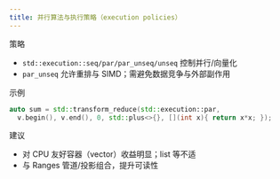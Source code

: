 ```yaml
---
title: 并行算法与执行策略（execution policies）
---
```


策略
- `std::execution::seq/par/par_unseq/unseq` 控制并行/向量化
- `par_unseq` 允许重排与 SIMD；需避免数据竞争与外部副作用

示例
```cpp
auto sum = std::transform_reduce(std::execution::par,
  v.begin(), v.end(), 0, std::plus<>{}, [](int x){ return x*x; });
```

建议
- 对 CPU 友好容器（vector）收益明显；list 等不适
- 与 Ranges 管道/投影组合，提升可读性
